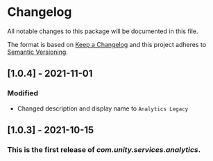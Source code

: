 # Changelog
All notable changes to this package will be documented in this file.

The format is based on [Keep a Changelog](http://keepachangelog.com/en/1.0.0/)
and this project adheres to [Semantic Versioning](http://semver.org/spec/v2.0.0.html).

## [1.0.4] - 2021-11-01
### Modified
- Changed description and display name to `Analytics Legacy`

## [1.0.3] - 2021-10-15

### This is the first release of *com.unity.services.analytics*.